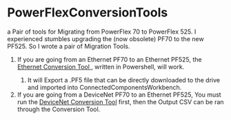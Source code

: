 # PowerFlexConversionTools
a Pair of tools for Migrating from PowerFlex 70 to PowerFlex 525.
I experienced stumbles upgrading the (now obsolete) PF70 to the new PF525. So I wrote a pair of Migration Tools.

<ol>
    <li>If you are going from an Ethernet PF70 to an Ethernet PF525, the <a href="https://github.com/staceylance/PowerFlexConversionTools/tree/main/PF70-PF525EthernetConversionTool">Ethernet Conversion Tool </a>, written in Powershell, will work.</li>
    <ol><li>It will Export a .PF5 file that can be directly downloaded to the drive and imported into ConnectedComponentsWorkbench.</li></ol>
    <li>If you are going from a DeviceNet PF70 to an Ethernet PF525, You must run the <a href="https://github.com/staceylance/PowerFlexConversionTools/tree/main/DeviceNetConversionTool">DeviceNet Conversion Tool</a> first, then the Output CSV can be ran through the Conversion Tool.</li>
</ol>
